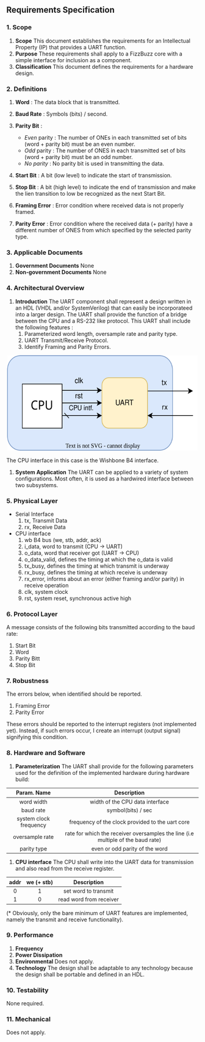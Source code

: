 ## Requirements Specification

### 1. Scope
1. **Scope**
This document establishes the requirements for an Intellectual Property (IP) that provides a UART function.
1. **Purpose**
These requirements shall apply to a FizzBuzz core with a simple interface for inclusion as a component.
1. **Classification**
This document defines the requirements for a hardware design.


### 2. Definitions
1. **Word** : The data block that is transmitted.
2. **Baud Rate** : Symbols (bits) / second.
3. **Parity Bit** : 
	* *Even* parity : The number of ONEs in each transmitted set of bits (word + parity bit) must be an even number.
	* *Odd* parity : The number of ONES in each transmitted set of bits (word + parity bit) must be an odd number.
	* *No parity* : No parity bit is used in transmitting the data.

1. **Start Bit** : A bit (low level) to indicate the start of transmission.
1. **Stop Bit** : A bit (high level) to indicate the end of transmission and make the lien transition to low be recognized as the next Start Bit.
1. **Framing Error** : Error condition where received data is not properly framed.
1. **Parity Error** : Error condition where the received data (+ parity) have a different number of ONES from which specified by the selected parity type.

### 3. Applicable Documents
1. **Government Documents**
None
1. **Non-government Documents**
None

### 4. Architectural Overview
1. **Introduction**
The UART component shall represent a design written in an HDL (VHDL and/or SystemVerilog) that can easily be incorporateed into a larger design. The UART shall provide the function of a bridge between the CPU and a RS-232 like protocol. This UART shall include the following features : 
    1. Parameterized word length, oversample rate and parity type.
    1. UART Transmit/Receive Protocol.
    1. Identify Framing and Parity Errors.
<p align="center">
  <img src="https://github.com/npatsiatzis/uart/blob/main/docs/img/uart_core.drawio.svg" width = "500" height = "250" />
</p>
The CPU interface in this case is the Wishbone B4 interface.

1.  **System Application**
The UART can be applied to a variety of system configurations. Most often, it is used as a hardwired interface between two subsystems.

### 5. Physical Layer
* Serial Interface
    1. tx, Transmit Data
    2. rx, Receive Data
* CPU interface
    1. wb B4 bus (we, stb, addr, ack)
    5. i_data, word to transmit (CPU -> UART)
    6. o_data, word that receiver got (UART -> CPU)
    7. o_data_valid, defines the timing at which the o_data is valid
    8. tx_busy, defines the timing at which transmit is underway
    9. rx_busy, defines the timing at which receive is underway
    10. rx_error, informs about an error (either framing and/or parity) in receive operation
    7. clk, system clock
    8. rst, system reset, synchronous active high

### 6. Protocol Layer
A message consists of the following bits transmitted according to the baud rate:
1. Start Bit
2. Word
3. Parity Bitt
4. Stop Bit 

### 7. Robustness
The errors below, when identified should be reported.
1. Framing Error
2. Parity Error

These errors should be reported to the interrupt registers (not implemented yet). Instead, if such errors occur, I create an interrupt (output signal) signifying this condition.

### 8. Hardware and Software
1. **Parameterization**
The UART shall provide for the following parameters used for the definition of the implemented hardware during hardware build:

| Param. Name | Description |
| :------: | :------: |
| word width | width of the CPU data interface |
| baud rate | symbol(bits) / sec |
| system clock frequency | frequency of the clock provided to the uart core |
| oversample rate | rate for which the receiver oversamples the line (i.e multiple of the baud rate) |
| parity type | even or odd parity of the word |

1. **CPU interface**
The CPU shall write into the UART data for transmission and also read from the receive register.

| addr | we (+ stb) | Description |
| :------: | :------: | :------: | 
| 0 | 1 | set word to transmit |
| 1 | 0 | read word from receiver |

(* Obviously, only the bare minimum of UART features are implemented, namely the transmit and receive functionality).

### 9. Performance
1. **Frequency**
1. **Power Dissipation**
1. **Environmental**
Does not apply.
1. **Technology**
The design shall be adaptable to any technology because the design shall be portable and defined in an HDL.

### 10. Testability
None required.

### 11. Mechanical
Does not apply.
